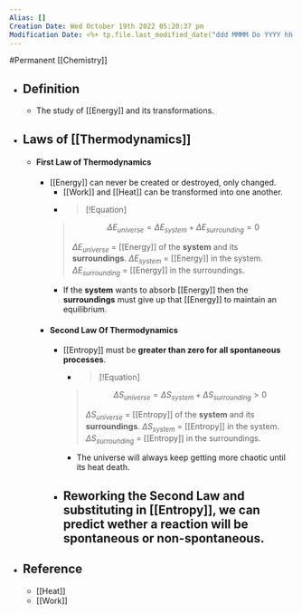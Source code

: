 ```yaml
---
Alias: []
Creation Date: Wed October 19th 2022 05:20:37 pm 
Modification Date: <%+ tp.file.last_modified_date("ddd MMMM Do YYYY hh:mm:ss a") %>
---
```

#Permanent [[Chemistry]]

- ## Definition
	- The study of [[Energy]] and its transformations.
- ## Laws of [[Thermodynamics]]
	- #### First Law of Thermodynamics
		- [[Energy]] can never be created or destroyed, only changed.
			- [[Work]] and [[Heat]] can be transformed into one another.
			- > [!Equation]
			> $$\Delta E_{universe} = \Delta E_{system}+\Delta E_{surrounding}=0$$
			> 
			> $\Delta E_{universe}$ = [[Energy]] of the **system** and its **surroundings**.
			> $\Delta E_{system}$ = [[Energy]] in the system.
			> $\Delta E_{surrounding}$ = [[Energy]] in the surroundings.
			- If the **system** wants to absorb [[Energy]] then the **surroundings** must give up that [[Energy]] to maintain an equilibrium.
		- #### Second Law Of Thermodynamics
			- [[Entropy]] must be **greater than zero for all spontaneous processes**.
				- > [!Equation]
			  > $$\Delta S_{universe} = \Delta S_{system} + \Delta S_{surrounding}>0$$
			  > 
			  > $\Delta S_{universe}$ = [[Entropy]] of the **system** and its **surroundings**.
			  > $\Delta S_{system}$ = [[Entropy]] in the system.
			  > $\Delta S_{surrounding}$ = [[Entropy]] in the surroundings.
			  - The universe will always keep getting more chaotic until its heat death.
			- Reworking the **Second Law** and substituting in [[Entropy]], we can predict wether a reaction will be **spontaneous** or **non-spontaneous**.
				- 
- ## Reference
	- [[Heat]]
	- [[Work]]
